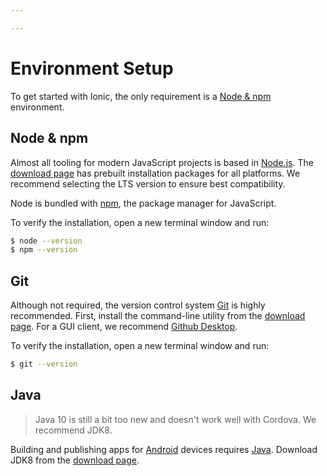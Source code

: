 ```yaml
---

---
```


# Environment Setup

To get started with Ionic, the only requirement is a [Node & npm](#anchor-node-npm) environment.

## Node & npm

Almost all tooling for modern JavaScript projects is based in [Node.js](https://nodejs.org/). The [download page](https://nodejs.org/en/download/) has prebuilt installation packages for all platforms. We recommend selecting the LTS version to ensure best compatibility.

Node is bundled with [npm](https://www.npmjs.com/), the package manager for JavaScript.

To verify the installation, open a new terminal window and run:

```bash
$ node --version
$ npm --version
```

## Git

Although not required, the version control system [Git](https://git-scm.com/) is highly recommended. First, install the command-line utility from the [download page](https://git-scm.com/downloads). For a GUI client, we recommend [Github Desktop](https://desktop.github.com/).

To verify the installation, open a new terminal window and run:

```bash
$ git --version
```

## Java

<blockquote>
  <p>Java 10 is still a bit too new and doesn't work well with Cordova. We recommend JDK8.</p>
</blockquote>

Building and publishing apps for [Android](https://www.android.com/) devices requires [Java](https://java.com/en/). Download JDK8 from the [download page](http://www.oracle.com/technetwork/java/javase/downloads/jdk8-downloads-2133151.html).
